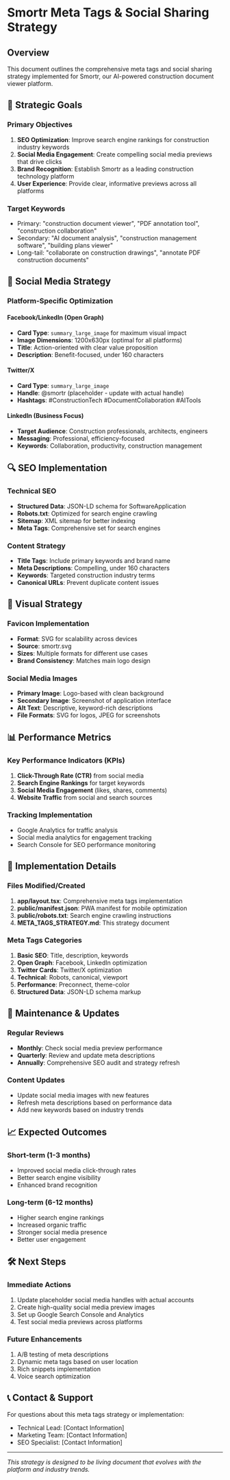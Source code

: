 # Smortr Meta Tags & Social Sharing Strategy

## Overview
This document outlines the comprehensive meta tags and social sharing strategy implemented for Smortr, our AI-powered construction document viewer platform.

## 🎯 Strategic Goals

### Primary Objectives
1. **SEO Optimization**: Improve search engine rankings for construction industry keywords
2. **Social Media Engagement**: Create compelling social media previews that drive clicks
3. **Brand Recognition**: Establish Smortr as a leading construction technology platform
4. **User Experience**: Provide clear, informative previews across all platforms

### Target Keywords
- Primary: "construction document viewer", "PDF annotation tool", "construction collaboration"
- Secondary: "AI document analysis", "construction management software", "building plans viewer"
- Long-tail: "collaborate on construction drawings", "annotate PDF construction documents"

## 📱 Social Media Strategy

### Platform-Specific Optimization

#### Facebook/LinkedIn (Open Graph)
- **Card Type**: `summary_large_image` for maximum visual impact
- **Image Dimensions**: 1200x630px (optimal for all platforms)
- **Title**: Action-oriented with clear value proposition
- **Description**: Benefit-focused, under 160 characters

#### Twitter/X
- **Card Type**: `summary_large_image`
- **Handle**: @smortr (placeholder - update with actual handle)
- **Hashtags**: #ConstructionTech #DocumentCollaboration #AITools

#### LinkedIn (Business Focus)
- **Target Audience**: Construction professionals, architects, engineers
- **Messaging**: Professional, efficiency-focused
- **Keywords**: Collaboration, productivity, construction management

## 🔍 SEO Implementation

### Technical SEO
- **Structured Data**: JSON-LD schema for SoftwareApplication
- **Robots.txt**: Optimized for search engine crawling
- **Sitemap**: XML sitemap for better indexing
- **Meta Tags**: Comprehensive set for search engines

### Content Strategy
- **Title Tags**: Include primary keywords and brand name
- **Meta Descriptions**: Compelling, under 160 characters
- **Keywords**: Targeted construction industry terms
- **Canonical URLs**: Prevent duplicate content issues

## 🎨 Visual Strategy

### Favicon Implementation
- **Format**: SVG for scalability across devices
- **Source**: smortr.svg
- **Sizes**: Multiple formats for different use cases
- **Brand Consistency**: Matches main logo design

### Social Media Images
- **Primary Image**: Logo-based with clean background
- **Secondary Image**: Screenshot of application interface
- **Alt Text**: Descriptive, keyword-rich descriptions
- **File Formats**: SVG for logos, JPEG for screenshots

## 📊 Performance Metrics

### Key Performance Indicators (KPIs)
1. **Click-Through Rate (CTR)** from social media
2. **Search Engine Rankings** for target keywords
3. **Social Media Engagement** (likes, shares, comments)
4. **Website Traffic** from social and search sources

### Tracking Implementation
- Google Analytics for traffic analysis
- Social media analytics for engagement tracking
- Search Console for SEO performance monitoring

## 🚀 Implementation Details

### Files Modified/Created
1. **app/layout.tsx**: Comprehensive meta tags implementation
2. **public/manifest.json**: PWA manifest for mobile optimization
3. **public/robots.txt**: Search engine crawling instructions
4. **META_TAGS_STRATEGY.md**: This strategy document

### Meta Tags Categories
1. **Basic SEO**: Title, description, keywords
2. **Open Graph**: Facebook, LinkedIn optimization
3. **Twitter Cards**: Twitter/X optimization
4. **Technical**: Robots, canonical, viewport
5. **Performance**: Preconnect, theme-color
6. **Structured Data**: JSON-LD schema markup

## 🔄 Maintenance & Updates

### Regular Reviews
- **Monthly**: Check social media preview performance
- **Quarterly**: Review and update meta descriptions
- **Annually**: Comprehensive SEO audit and strategy refresh

### Content Updates
- Update social media images with new features
- Refresh meta descriptions based on performance data
- Add new keywords based on industry trends

## 📈 Expected Outcomes

### Short-term (1-3 months)
- Improved social media click-through rates
- Better search engine visibility
- Enhanced brand recognition

### Long-term (6-12 months)
- Higher search engine rankings
- Increased organic traffic
- Stronger social media presence
- Better user engagement

## 🛠️ Next Steps

### Immediate Actions
1. Update placeholder social media handles with actual accounts
2. Create high-quality social media preview images
3. Set up Google Search Console and Analytics
4. Test social media previews across platforms

### Future Enhancements
1. A/B testing of meta descriptions
2. Dynamic meta tags based on user location
3. Rich snippets implementation
4. Voice search optimization

## 📞 Contact & Support

For questions about this meta tags strategy or implementation:
- Technical Lead: [Contact Information]
- Marketing Team: [Contact Information]
- SEO Specialist: [Contact Information]

---

*This strategy is designed to be living document that evolves with the platform and industry trends.*
